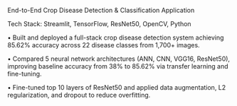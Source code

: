End-to-End Crop Disease Detection & Classification Application

Tech Stack: Streamlit, TensorFlow, ResNet50, OpenCV, Python

• Built and deployed a full-stack crop disease detection system achieving 85.62% accuracy across 22 disease
classes from 1,700+ images.

• Compared 5 neural network architectures (ANN, CNN, VGG16, ResNet50), improving baseline accuracy from
38% to 85.62% via transfer learning and fine-tuning.

• Fine-tuned top 10 layers of ResNet50 and applied data augmentation, L2 regularization, and dropout to reduce
overfitting.
